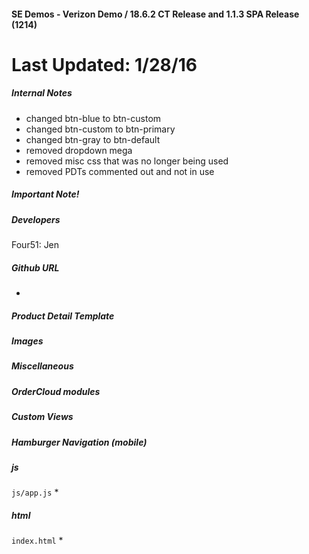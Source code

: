 #### SE Demos - Verizon Demo  / 18.6.2 CT Release and 1.1.3 SPA Release  (1214) 
Last Updated: 1/28/16
======== 


##### Internal Notes
* changed btn-blue to btn-custom
* changed btn-custom to btn-primary
* changed btn-gray to btn-default 
* removed dropdown mega 
* removed misc css that was no longer being used
* removed PDTs commented out and not in use

##### Important Note! 


##### Developers
Four51: Jen

##### Github URL
* 

##### Product Detail Template 


##### Images


##### Miscellaneous


##### OrderCloud modules


##### Custom Views


##### Hamburger Navigation (mobile)


##### js
`js/app.js` 
* 



##### html
`index.html`
* 


